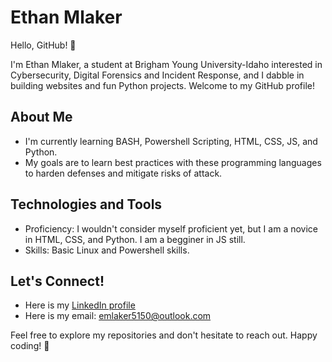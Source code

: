 # Ethan Mlaker

Hello, GitHub! 👋

I'm Ethan Mlaker, a student at Brigham Young University-Idaho interested in Cybersecurity, Digital Forensics and Incident Response, and I dabble in building websites and fun Python projects. Welcome to my GitHub profile!

## About Me

- I'm currently learning BASH, Powershell Scripting, HTML, CSS, JS, and Python.
- My goals are to learn best practices with these programming languages to harden defenses and mitigate risks of attack.

## Technologies and Tools

- Proficiency: I wouldn't consider myself proficient yet, but I am a novice in HTML, CSS, and Python. I am a begginer in JS still.
- Skills: Basic Linux and Powershell skills.

## Let's Connect!

- Here is my [LinkedIn profile](www.linkedin.com/in/emlaker)
- Here is my email: emlaker5150@outlook.com

Feel free to explore my repositories and don't hesitate to reach out. Happy coding! 🚀

<!---
emlaker/emlaker is a ✨ special ✨ repository because its `README.md` (this file) appears on your GitHub profile.
You can click the Preview link to take a look at your changes.
--->
